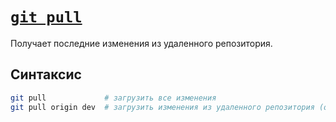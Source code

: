 # [`git pull`](./index.md)

Получает последние изменения из удаленного репозитория.

## Синтаксис

```bash
git pull             # загрузить все изменения
git pull origin dev  # загрузить изменения из удаленного репозитория (origin) ветки dev
```
